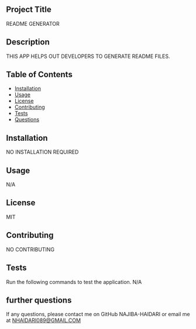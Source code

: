 ## Project Title
README GENERATOR

## Description
THIS APP HELPS OUT DEVELOPERS TO GENERATE README FILES.

## Table of Contents
- [Installation](#installation)
- [Usage](#usage)
- [License](#license)
- [Contributing](#Contributing)
- [Tests](#tests)
- [Questions](#questions)

## Installation  
NO INSTALLATION REQUIRED

## Usage
N/A

## License
MIT

## Contributing
NO CONTRIBUTING

## Tests
Run the following commands to test the application.
N/A

## further questions
If any questions, please contact me on GitHub NAJIBA-HAIDARI or email me at NHAIDARI089@GMAIL.COM